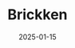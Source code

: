 ---  
layout: startup_page  
title: "Brickken"  
id: "brickken.com"  
permalink: "/brickkenbrickken.com01152025/"  
website: "https://www.brickken.com/en"  
funding_round: "Seed"  
funding_amount: "$2.5M"  
investors: "Psalion, Ergodic, SNZ Capital, Blue Bay Ventures, Mocha, Hodl Ventures"  
about: "Brickken is a SaaS platform that facilitates the tokenization of real-world assets (RWAs), enabling businesses to tokenize equity, debt, and revenue-sharing models. Its Token Suite, launched in March 2023, has already tokenized over $250 million in assets across 14 countries. The platform aims to provide efficient, compliant, and user-friendly tokenization solutions."  
markets: "Fintech, Blockchain, Crowdfunding, Financial Services"  
hq: "Barcelona, Catalonia, Spain"  
founded_year: "2020"  
linkedin: "https://www.linkedin.com/company/brickken/"  
twitter: "https://twitter.com/brickken"  
instagram: ""  
facebook: "https://www.facebook.com/Brickken"  
crunchbase: "https://www.crunchbase.com/organization/brickken"  
pitchbook: "https://pitchbook.com/profiles/company/458276-23"  

date_display: "15-Jan-2025"  
date: "2025-01-15"

# SEO Optimization  
meta_title: "Brickken - Seed Funding ($2.5M)"  
meta_description: "Brickken, Brickken is a SaaS platform that facilitates the tokenization of real-world assets (RWAs), enabling businesses to tokenize equity, debt, and revenue-s..."  
meta_keywords: "Brickken, Fintech, Blockchain, Crowdfunding, Financial Services, Seed funding"  
canonical_url: "https://startup.projectstartups.com/brickkenbrickken.com01152025/"  
---